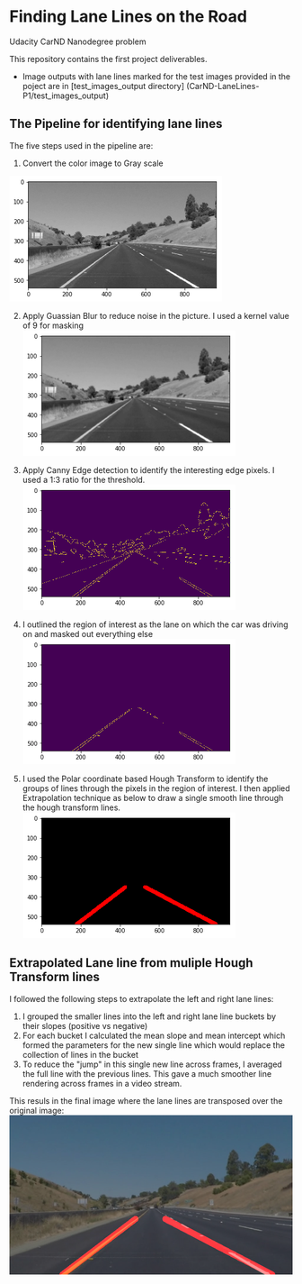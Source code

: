 
# Finding Lane Lines on the Road

Udacity CarND Nanodegree problem

This repository contains the first project deliverables.

* Image outputs with lane lines marked for the test images provided in the poject are in [test_images_output directory] (CarND-LaneLines-P1/test_images_output)

## The Pipeline for identifying lane lines

The five steps used in the pipeline are:
1. Convert the color image to Gray scale 

![Alt text](CarND-LaneLines-P1/test_images_output/grayscale_example.png?raw=true "Gaussian Blur")

2. Apply Guassian Blur to reduce noise in the picture. I used a kernel value of 9 for masking
![Alt text](CarND-LaneLines-P1/test_images_output/gaussian_blur_example.png?raw=true "Gaussian Blur")

3. Apply Canny Edge detection to identify the interesting edge pixels. I used a 1:3 ratio for the threshold.
![Alt text](CarND-LaneLines-P1/test_images_output/canny_edge_example.png?raw=true "Canny Edge")

4. I outlined the region of interest as the lane on which the car was driving on and masked out everything else
![Alt text](CarND-LaneLines-P1/test_images_output/masked_edges_example.png?raw=true "Canny Edge")

5. I used the Polar coordinate based Hough Transform to identify the groups of lines through the pixels in the region of interest. I then applied Extrapolation technique as below to draw a single smooth line through the hough transform lines.
 ![Alt text](CarND-LaneLines-P1/test_images_output/hough_lines_masked_example.png?raw=true "Extrapolated Hough Line")


## Extrapolated Lane line from muliple Hough Transform lines

I followed the following steps to extrapolate the left and right lane lines:
1. I grouped the smaller lines into the left and right lane line buckets by their slopes (positive vs negative)
2. For each bucket I calculated the mean slope and mean intercept which formed the parameters for the new single line which would replace the collection of lines in the bucket
3. To reduce the "jump" in this single new line across frames,  I averaged the full line with the previous lines. This gave a much smoother line rendering across frames in a video stream.

This resuls in the final image where the lane lines are transposed over the original image:
 ![Alt text](CarND-LaneLines-P1/test_images_output/whiteCarLaneSwitch.jpg?raw=true "Final Combo image")


